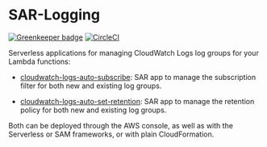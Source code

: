 # SAR-Logging

[![Greenkeeper badge](https://badges.greenkeeper.io/lumigo/SAR-Logging.svg)](https://greenkeeper.io/)
[![CircleCI](https://circleci.com/gh/lumigo/SAR-Logging.svg?style=svg)](https://circleci.com/gh/lumigo/SAR-Logging)

Serverless applications for managing CloudWatch Logs log groups for your Lambda functions:

* [cloudwatch-logs-auto-subscribe](packages/cloudwatch-logs-auto-subscribe): SAR app to manage the subscription filter for both new and existing log groups.

* [cloudwatch-logs-auto-set-retention](packages/cloudwatch-logs-auto-set-retention): SAR app to manage the retention policy for both new and existing log groups.

Both can be deployed through the AWS console, as well as with the Serverless or SAM frameworks, or with plain CloudFormation.
